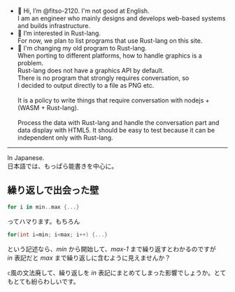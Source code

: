 - 👋 Hi, I’m @fitso-2120. I'm not good at English.<br/>
  I am an engineer who mainly designs and develops web-based systems and builds infrastructure.
- 👀 I’m interested in Rust-lang.<br/>
  For now, we plan to list programs that use Rust-lang on this site.<br/>
- 🌱 I'm changing my old program to Rust-lang.
  <br/>
  When porting to different platforms, how to handle graphics is a problem.<br/>
  Rust-lang does not have a graphics API by default.<br/>
  There is no program that strongly requires conversation, so<br/>
  I decided to output directly to a file as PNG etc.<br/>
  <br/>
  It is a policy to write things that require conversation with nodejs + (WASM + Rust-lang).<br/>
  <br/>
  Process the data with Rust-lang and handle the conversation part and data display with HTML5. It should be easy to test because it can be independent only with Rust-lang.

<!---
- 💞️ I’m looking to collaborate on ...
- 📫 How to reach me ...
--->

---

In Japanese.<br/>
日本語では、もっぱら能書きを中心に。

## 繰り返しで出会った壁

```rust
for i in min..max {...}
```
ってハマります。もちろん
```c
for(int i=min; i<max; i++) {...}
```
という記述なら、*min* から開始して、*max-1* まで繰り返すとわかるのですが<br/>
*in* 表記だと *max* まで繰り返しに含むように見えませんか？

`c`風の文法廃して、繰り返しを *in* 表記にまとめてしまった影響でしょうか。とてもとても紛らわしいです。
<!---
fitso-2120/fitso-2120 is a ✨ special ✨ repository because its `README.md` (this file) appears on your GitHub profile.
You can click the Preview link to take a look at your changes.
--->

